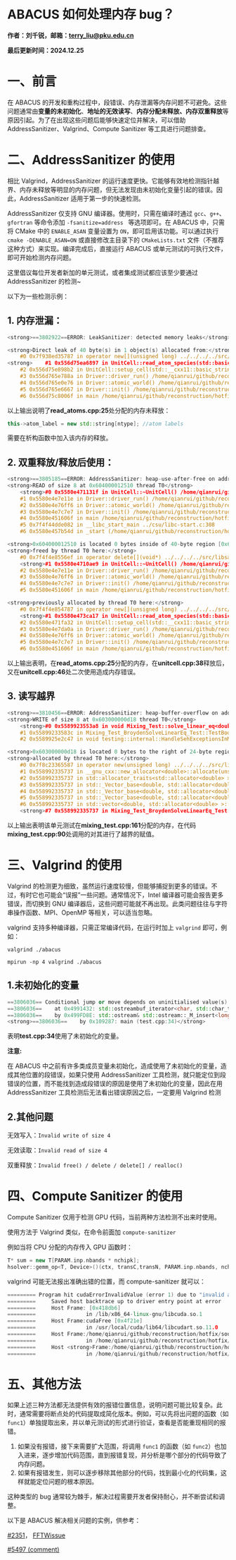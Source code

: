 # ABACUS 如何处理内存 bug？

<strong>作者：刘千锐，邮箱：terry_liu@pku.edu.cn</strong>

<strong>最后更新时间：2024.12.25</strong>

# 一、<strong>前言</strong>

在 ABACUS 的开发和重构过程中，段错误、内存泄漏等内存问题不可避免。这些问题通常由<strong>变量的未初始化</strong>、<strong>地址的无效读写</strong>、<strong>内存分配未释放、内存双重释放</strong>等原因引起。为了在出现这些问题后能够快速定位并解决，可以借助 AddressSanitizer、Valgrind、Compute Sanitizer 等工具进行问题排查。

# 二、AddressSanitizer 的使用

相比 Valgrind，AddressSanitizer 的运行速度更快。它能够有效地检测指针越界、内存未释放等明显的内存问题，但无法发现由未初始化变量引起的错误。因此，AddressSanitizer 适用于第一步的快速检测。

AddressSanitizer 仅支持 GNU 编译器。使用时，只需在编译时通过 `gcc`、`g++`、`gfortran` 等命令添加 `-fsanitize=address ` 等选项即可。在 ABACUS 中，只需将 CMake 中的 `ENABLE_ASAN` 变量设置为 `ON`，即可启用该功能。可以通过执行 `cmake -DENABLE_ASAN=ON` 或直接修改主目录下的 `CMakeLists.txt` 文件（不推荐这种方式）来实现。编译完成后，直接运行 ABACUS 或单元测试的可执行文件，即可开始检测内存问题。

这里倡议每位开发者新加的单元测试，或者集成测试都应该至少要通过 AddressSanitizer 的检测~

以下为一些检测示例：

## 1. 内存泄漏：

```cpp
<strong>==3802922==ERROR: LeakSanitizer: detected memory leaks</strong>

<strong>Direct leak of 40 byte(s) in 1 object(s) allocated from:</strong>
    #0 0x7f938ed35787 in operator new[](unsigned long) ../../../../src/libsanitizer/asan/asan_new_delete.cc:107
<strong>    #1 0x556d75ea6897 in UnitCell::read_atom_species(std::basic_ifstream<char, std::char_traits<char> >&, std::basic_ofstream<char, std::char_traits<char> >&) /home/qianrui/github/reconstruction/hotfix/source/module_cell/read_atoms.cpp:25</strong>
    #2 0x556d75e898b2 in UnitCell::setup_cell(std::__cxx11::basic_string<char, std::char_traits<char>, std::allocator<char> > const&, std::basic_ofstream<char, std::char_traits<char> >&) /home/qianrui/github/reconstruction/hotfix/source/module_cell/unitcell.cpp:521
    #3 0x556d765e788a in Driver::driver_run() /home/qianrui/github/reconstruction/hotfix/source/driver_run.cpp:49
    #4 0x556d765e0e76 in Driver::atomic_world() /home/qianrui/github/reconstruction/hotfix/source/driver.cpp:180
    #5 0x556d765e6667 in Driver::init() /home/qianrui/github/reconstruction/hotfix/source/driver.cpp:37
    #6 0x556d75c8006f in main /home/qianrui/github/reconstruction/hotfix/source/main.cpp:43
```

以上输出说明了<strong>read_atoms.cpp:25</strong>处分配的内存未释放：

```cpp
this->atom_label = new std::string[ntype]; //atom labels
```

需要在析构函数中加入该内存的释放。

## 2. 双重释放/释放后使用：

```cpp
<strong>==3805185==ERROR: AddressSanitizer: heap-use-after-free on address 0x604000012510 at pc 0x5580e4711320 bp 0x7fff1f0e03b0 sp 0x7fff1f0e03a0</strong>
<strong>READ of size 8 at 0x604000012510 thread T0</strong>
    <strong>#0 0x5580e471131f in UnitCell::~UnitCell() /home/qianrui/github/reconstruction/hotfix/source/module_cell/unitcell.cpp:46</strong>
    #1 0x5580e4e7e11e in Driver::driver_run() /home/qianrui/github/reconstruction/hotfix/source/driver_run.cpp:42
    #2 0x5580e4e76ff6 in Driver::atomic_world() /home/qianrui/github/reconstruction/hotfix/source/driver.cpp:180
    #3 0x5580e4e7c7e7 in Driver::init() /home/qianrui/github/reconstruction/hotfix/source/driver.cpp:37
    #4 0x5580e451606f in main /home/qianrui/github/reconstruction/hotfix/source/main.cpp:43
    #5 0x7f4f44dde082 in __libc_start_main ../csu/libc-start.c:308
    #6 0x5580e457b54d in _start (/home/qianrui/github/reconstruction/hotfix/build2/abacus+0x31c54d)

<strong>0x604000012510 is located 0 bytes inside of 40-byte region [0x604000012510,0x604000012538)</strong>
<strong>freed by thread T0 here:</strong>
    #0 0x7f4f4e8556ef in operator delete[](void*) ../../../../src/libsanitizer/asan/asan_new_delete.cc:168
    <strong>#1 0x5580e4710ae9 in UnitCell::~UnitCell() /home/qianrui/github/reconstruction/hotfix/source/module_cell/unitcell.cpp:38</strong>
    #2 0x5580e4e7e11e in Driver::driver_run() /home/qianrui/github/reconstruction/hotfix/source/driver_run.cpp:42
    #3 0x5580e4e76ff6 in Driver::atomic_world() /home/qianrui/github/reconstruction/hotfix/source/driver.cpp:180
    #4 0x5580e4e7c7e7 in Driver::init() /home/qianrui/github/reconstruction/hotfix/source/driver.cpp:37
    #5 0x5580e451606f in main /home/qianrui/github/reconstruction/hotfix/source/main.cpp:43

<strong>previously allocated by thread T0 here:</strong>
    #0 0x7f4f4e854787 in operator new[](unsigned long) ../../../../src/libsanitizer/asan/asan_new_delete.cc:107
    <strong>#1 0x5580e473ca17 in UnitCell::read_atom_species(std::basic_ifstream<char, std::char_traits<char> >&, std::basic_ofstream<char, std::char_traits<char> >&) /home/qianrui/github/reconstruction/hotfix/source/module_cell/read_atoms.cpp:25</strong>
    #2 0x5580e471fa32 in UnitCell::setup_cell(std::__cxx11::basic_string<char, std::char_traits<char>, std::allocator<char> > const&, std::basic_ofstream<char, std::char_traits<char> >&) /home/qianrui/github/reconstruction/hotfix/source/module_cell/unitcell.cpp:522
    #3 0x5580e4e7da0a in Driver::driver_run() /home/qianrui/github/reconstruction/hotfix/source/driver_run.cpp:49
    #4 0x5580e4e76ff6 in Driver::atomic_world() /home/qianrui/github/reconstruction/hotfix/source/driver.cpp:180
    #5 0x5580e4e7c7e7 in Driver::init() /home/qianrui/github/reconstruction/hotfix/source/driver.cpp:37
    #6 0x5580e451606f in main /home/qianrui/github/reconstruction/hotfix/source/main.cpp:43
```

以上输出表明，在<strong>read_atoms.cpp:25</strong>分配的内存，在<strong>unitcell.cpp:38</strong>释放后，又在<strong>unitcell.cpp:46</strong>处二次使用造成内存错误。

## 3. 读写越界

```cpp
<strong>==3810456==ERROR: AddressSanitizer: heap-buffer-overflow on address 0x603000000d18 at pc 0x5589923553a9 bp 0x7ffd0a71e2c0 sp 0x7ffd0a71e2b0</strong>
<strong>WRITE of size 8 at 0x603000000d18 thread T0</strong>
    <strong>#0 0x5589923553a8 in void Mixing_Test::solve_linear_eq<double>(double*, double*, bool) /home/qianrui/github/reconstruction/hotfix/source/module_base/module_mixing/test/mixing_test.cpp:90</strong>
    #1 0x55899233583c in Mixing_Test_BroydenSolveLinearEq_Test::TestBody() /home/qianrui/github/reconstruction/hotfix/source/module_base/module_mixing/test/mixing_test.cpp:162
    #2 0x5589925e2c47 in void testing::internal::HandleSehExceptionsInMethodIfSupported<testing::Test, void>(testing::Test*, void (testing::Test::*)(), char const*) (/home/qianrui/github/reconstruction/hotfix/build2/source/module_base/module_mixing/test/test_mixing+0x2e4c47)

<strong>0x603000000d18 is located 0 bytes to the right of 24-byte region [0x603000000d00,0x603000000d18)</strong>
<strong>allocated by thread T0 here:</strong>
    #0 0x7f8c23365587 in operator new(unsigned long) ../../../../src/libsanitizer/asan/asan_new_delete.cc:104
    #1 0x558992335737 in __gnu_cxx::new_allocator<double>::allocate(unsigned long, void const*) /usr/include/c++/9/ext/new_allocator.h:114
    #2 0x558992335737 in std::allocator_traits<std::allocator<double> >::allocate(std::allocator<double>&, unsigned long) /usr/include/c++/9/bits/alloc_traits.h:443
    #3 0x558992335737 in std::_Vector_base<double, std::allocator<double> >::_M_allocate(unsigned long) /usr/include/c++/9/bits/stl_vector.h:343
    #4 0x558992335737 in std::_Vector_base<double, std::allocator<double> >::_M_create_storage(unsigned long) /usr/include/c++/9/bits/stl_vector.h:358
    #5 0x558992335737 in std::_Vector_base<double, std::allocator<double> >::_Vector_base(unsigned long, std::allocator<double> const&) /usr/include/c++/9/bits/stl_vector.h:302
    #6 0x558992335737 in std::vector<double, std::allocator<double> >::vector(unsigned long, std::allocator<double> const&) /usr/include/c++/9/bits/stl_vector.h:508
    <strong>#7 0x558992335737 in Mixing_Test_BroydenSolveLinearEq_Test::TestBody() /home/qianrui/github/reconstruction/hotfix/source/module_base/module_mixing/test/mixing_test.cpp:161</strong>
```

以上输出表明该单元测试在<strong>mixing_test.cpp:161</strong>分配的内存，在代码<strong>mixing_test.cpp:90</strong>处调用的对其进行了越界的赋值。

# 三、Valgrind 的使用

Valgrind 的检测更为细致，虽然运行速度较慢，但能够捕捉到更多的错误。不过，有时它也可能会“误报”一些问题。通常情况下，Intel 编译器可能会报告更多错误，而切换到 GNU 编译器后，这些问题可能就不再出现。此类问题往往与字符串操作函数、MPI、OpenMP 等相关，可以适当忽略。

valgrind 支持多种编译器，只需正常编译代码，在运行时加上 `valgrind` 即可，例如：

`valgrind ./abacus`

`mpirun -np 4 valgrind ./abacus`

## 1.未初始化的变量

```cpp
==3806036== Conditional jump or move depends on uninitialised value(s)
==3806036==    at 0x4991432: std::ostreambuf_iterator<char, std::char_traits<char> > std::num_put<char, std::ostreambuf_iterator<char, std::char_traits<char> > >::_M_insert_int<long>(std::ostreambuf_iterator<char, std::char_traits<char> >, std::ios_base&, char, long) const (in /usr/lib/x86_64-linux-gnu/libstdc++.so.6.0.28)
==3806036==    by 0x499FD8E: std::ostream& std::ostream::_M_insert<long>(long) (in /usr/lib/x86_64-linux-gnu/libstdc++.so.6.0.28)
<strong>==3806036==    by 0x109287: main (test.cpp:34)</strong>
```

表明<strong>test.cpp:34</strong>使用了未初始化的变量。

<strong>注意: </strong>

在 ABACUS 中之前有许多类成员变量未初始化，造成使用了未初始化的变量，造成其他位置的段错误，如果只使用 AddressSanitizer 工具检测，就只能定位到段错误的位置，而不能找到造成段错误的原因是使用了未初始化的变量，因此在用 AddressSanitizer 工具检测后无法看出错误原因之后，一定要用 Valgrind 检测

## 2.其他问题

无效写入：`Invalid write of size 4`

无效读取：`Invalid read of size 4`

双重释放：`Invalid free() / delete / delete[] / realloc()`

# 四、Compute Sanitizer 的使用

Compute Sanitizer 仅用于检测 GPU 代码，当前两种方法检测不出来时使用。

使用方法于 Valgrind 类似，在命令前面加 `compute-sanitizer`

例如当将 CPU 分配的内存传入 GPU 函数时：

```cpp
T* sum = new T[PARAM.inp.nbands * nchipk];
hsolver::gemm_op<T, Device>()(ctx, transC,transN, PARAM.inp.nbands, nchipk,npw, &ModuleBase::ONE, &psi(ik, 0, 0), npwx, wfgout, npwx, &ModuleBase::ZERO, sum, PARAM.inp.nbands);
```

valgrind 可能无法报出准确出错的位置，而 compute-sanitizer 就可以：

```cpp
========= Program hit cudaErrorInvalidValue (error 1) due to "invalid argument" on CUDA API call to cudaFree.
=========     Saved host backtrace up to driver entry point at error
=========     Host Frame: [0x418db6]
=========                in /lib/x86_64-linux-gnu/libcuda.so.1
=========     Host Frame:cudaFree [0x4f21e]
=========                in /usr/local/cuda/lib64/libcudart.so.11.0
=========     Host Frame:/home/qianrui/github/reconstruction/hotfix/source/module_base/module_device/cuda/memory_op.cu:202:base_device::memory::delete_memory_op<std::complex<double>, base_device::DEVICE_GPU>::operator()(base_device::DEVICE_GPU const*, std::complex<double>*) [0x789200]
=========                in /home/qianrui/github/reconstruction/hotfix/tests/integrate/187_PW_SDFT_MALL_GPU/../../../build-cuda/abacus
=========     Host <strong>Frame:/home/qianrui/github/reconstruction/hotfix/source/module_hamilt_pw/hamilt_stodft/sto_iter.cpp:114:Stochastic_Iter<std::complex<double>, base_device::DEVICE_GPU>::orthog(int const&, psi::Psi<std::complex<double>, base_device::DEVICE_GPU>&, Stochastic_WF<std::complex<double>, base_device::DEVICE_GPU>&) [0x5ccf76]</strong>
=========                in /home/qianrui/github/reconstruction/hotfix/tests/integrate/187_PW_SDFT_MALL_GPU/../../../build-cuda/abacus
```

# 五、其他方法

如果上述三种方法都无法提供有效的报错位置信息，说明问题可能比较复杂。此时，通常需要将断点处的代码提取成简化版本。例如，可以先将出问题的函数（如 `func1`）单独提取出来，并以单元测试的形式进行验证，查看是否能重现相同的报错。

1. 如果没有报错，接下来需要扩大范围，将调用 `func1` 的函数（如 `func2`）也加入进来，逐步增加代码范围，直到报错复现，并分析是哪个部分的代码导致了内存问题。
2. 如果有报错发生，则可以逐步移除其他部分的代码，找到最小化的代码集，这样就能定位问题的根本原因。

这种类型的 bug 通常较为棘手，解决过程需要开发者保持耐心，并不断尝试和调整。

以下是 ABACUS 解决相关问题的实例，供参考：

[#2351](https://github.com/deepmodeling/abacus-develop/issues/2351)， [FFTWissue](https://github.com/FFTW/fftw3/issues/327)

[#5497 (comment)](https://github.com/deepmodeling/abacus-develop/issues/5497#issuecomment-2561588945)
